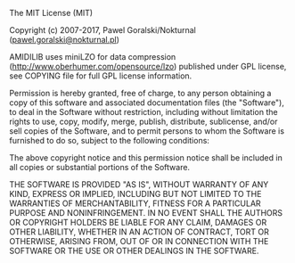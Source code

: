 
The MIT License (MIT)

Copyright (c) 2007-2017, Pawel Goralski/Nokturnal (pawel.goralski@nokturnal.pl)

AMIDILIB uses miniLZO for data compression (http://www.oberhumer.com/opensource/lzo) published under GPL license, see COPYING file for full GPL license information.


Permission is hereby granted, free of charge, to any person obtaining a copy of this software and associated documentation files (the "Software"), to deal in the Software without restriction, including without limitation the rights to use, copy, modify, merge, publish, distribute, sublicense, and/or sell copies of the Software, and to permit persons to whom the Software is furnished to do so, subject to the following conditions:

The above copyright notice and this permission notice shall be included in all copies or substantial portions of the Software.

THE SOFTWARE IS PROVIDED "AS IS", WITHOUT WARRANTY OF ANY KIND, EXPRESS OR IMPLIED, INCLUDING BUT NOT LIMITED TO THE WARRANTIES OF MERCHANTABILITY, FITNESS FOR A PARTICULAR PURPOSE AND NONINFRINGEMENT. IN NO EVENT SHALL THE AUTHORS OR COPYRIGHT HOLDERS BE LIABLE FOR ANY CLAIM, DAMAGES OR OTHER LIABILITY, WHETHER IN AN ACTION OF CONTRACT, TORT OR OTHERWISE, ARISING FROM, OUT OF OR IN CONNECTION WITH THE SOFTWARE OR THE USE OR OTHER DEALINGS IN THE SOFTWARE.
